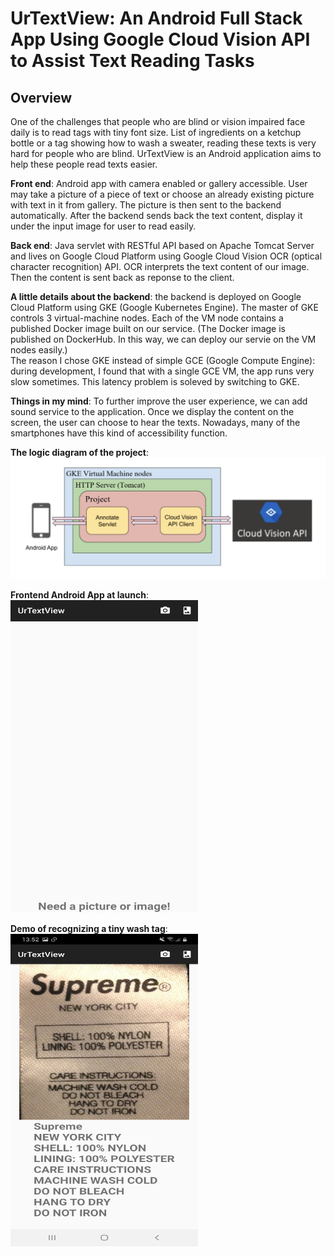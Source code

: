 # UrTextView: An Android Full Stack App Using Google Cloud Vision API to Assist Text Reading Tasks
## Overview
One of the challenges that people who are blind or vision impaired face daily is to read tags with tiny font size. List of ingredients on a ketchup bottle or a tag showing how to wash a sweater, reading these texts is very hard for people who are blind. 
UrTextView is an Android application aims to help these people read texts easier.

**Front end**: Android app with camera enabled or gallery accessible. User may take a picture of a piece of text or choose an already existing picture with text in it from gallery. The picture is then sent to the backend
automatically. After the backend sends back the text content, display it under the input image for user to read easily.

**Back end**: Java servlet with RESTful API based on Apache Tomcat Server and lives on Google Cloud Platform using Google Cloud Vision OCR (optical character recognition) API. OCR interprets the text content of our image. Then the content is sent back as reponse to the client.

**A little details about the backend**: the backend is deployed on Google Cloud Platform using GKE (Google Kubernetes Engine). The master of GKE controls 3 virtual-machine nodes. Each of the VM node contains a published Docker image built on our service. (The Docker image is published on DockerHub. In this way, we can deploy our servie on the VM nodes easily.) <br /> The reason I chose GKE instead of simple GCE (Google Compute Engine): during development, I found that with a single GCE VM, the app runs very slow sometimes. This latency problem is soleved by switching to GKE.

**Things in my mind**: To further improve the user experience, we can add sound service to the application. Once we display the content on the screen, the user can choose to hear the texts. Nowadays, many of the smartphones have this kind of accessibility function. 

**The logic diagram of the project**:  
![logic](https://github.com/ZjWeb200/UrTextView/blob/master/logic.png)

**Frontend Android App at launch**: <br />
<img src="https://github.com/ZjWeb200/UrTextView/blob/master/frontend.jpg" width="300" height="500">

**Demo of recognizing a tiny wash tag**: <br />
<img src="https://github.com/ZjWeb200/UrTextView/blob/master/demo.jpg" width="300" height="500">
